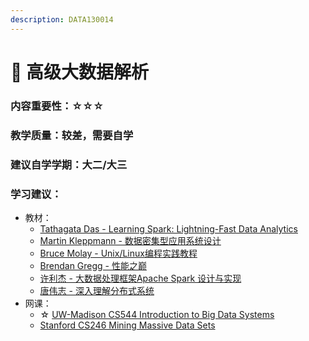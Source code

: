 ```yaml
---
description: DATA130014
---
```


# 🎇 高级大数据解析

### 内容重要性：☆☆☆

### 教学质量：较差，需要自学

### 建议自学学期：大二/大三

### 学习建议：

* 教材：
  * [Tathagata Das - Learning Spark: Lightning-Fast Data Analytics](https://book.douban.com/subject/34786871/)
  * [Martin Kleppmann - 数据密集型应用系统设计](https://book.douban.com/subject/30329536/)
  * [Bruce Molay - Unix/Linux编程实践教程](https://book.douban.com/subject/1219329/)
  * [Brendan Gregg - 性能之巅](https://book.douban.com/subject/35934902/)
  * [许利杰 - 大数据处理框架Apache Spark 设计与实现](https://book.douban.com/subject/35140409/)
  * [唐伟志 - 深入理解分布式系统](https://book.douban.com/subject/35794814/)
* 网课：
  * ☆ [UW-Madison CS544 Introduction to Big Data Systems](https://tyler.caraza-harter.com/cs544/s23/syllabus.html)
  * [Stanford CS246 Mining Massive Data Sets](https://www.bilibili.com/video/BV13x411o7Qg/)
